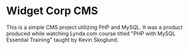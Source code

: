 # Widget Corp CMS
This is a simple CMS project utilizing PHP and MySQL.  It was a product produced while watching Lynda.com course titled "PHP with MySQL Essential Training" taught by Kevin Skoglund.